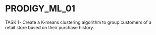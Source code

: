 # PRODIGY_ML_01
TASK 1- Create a K-means clustering algorithm to group customers of a retail store based on their purchase history.
